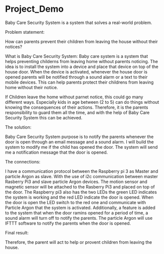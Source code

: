 # Project_Demo
Baby Care Security System is a system that solves a real-world problem. 

Problem statement:

How can parents prevent their children from leaving the house without their notices?

What is Baby Care Security System:
Baby care system is a system that helps preventing childerns from leaving home without parents noticing. The idea is to install the system into a device and place that device on top of the house door. When the device is activated, whenever the house door is opened parents will be notified through a sound alarm or a text to their mobile devices. This can help parents protect their childrens from leaving home without their notice.

If Children leave the home without parnet notice, this could go many different ways.
Especially kids in age between (2 to 5) can do things without knowing the consequences of their actions. Therefore, it is the parents responsibility to guard them all the time, and with the help of Baby Care Security System this can be achieved.

The solution:

Baby Care Security System purpose is to notify the parents whenever the door is open through an email message and a sound alarm.
I will build the system to modify me if the child has opened the door. 
The system will send me a notification message that the door is opened. 

The connections:

I have a communication protocol between the Raspberry pi 3 as Master and particle Argon as slave.
With the use of i2c communication between master Rasberry Pi3 and slave particle Argon devices. The motion sensor and magnetic sensor will be attached to the Rasberry Pi3 and placed on top of the door. 
The Raspberry pi3 also has the two LEDs the green LED indicates the system is working and the red LED indicate the door is 
opened. When the door is open the LED switch to the red one and communicate with Particle Argon that the system is activated. Additionally, a feature is added to the system that when the door ramins opened for a period of time, a sound alarm will turn off to notify the parents.
The particle Argon will use IFTTT software to notify the parents when the door is opened. 

Final result:

Therefore, the parent will act to help or provent children from leaving the house. 


